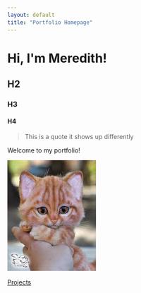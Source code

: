 ```yaml
---
layout: default
title: "Portfolio Homepage"
---
```


# Hi, I'm Meredith!
## H2
### H3
#### H4

> This is a quote
> it shows up differently


Welcome to my portfolio!

![a super cute orange tabby cat](/cute_cat.jpg/)

[Projects](/projects/)

